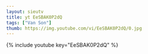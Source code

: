 ```yaml
--- 
layout: sieutv
title: yt EeSBAK0P2dQ
tags: ["Van Son"]
thumb: https://img.youtube.com/vi/EeSBAK0P2dQ/0.jpg
---
```

{% include youtube key="EeSBAK0P2dQ" %} 
